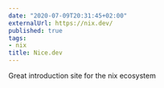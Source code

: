```yaml
---
date: "2020-07-09T20:31:45+02:00"
externalUrl: https://nix.dev/
published: true
tags:
- nix
title: Nice.dev
---
```

Great introduction site for the nix ecosystem

